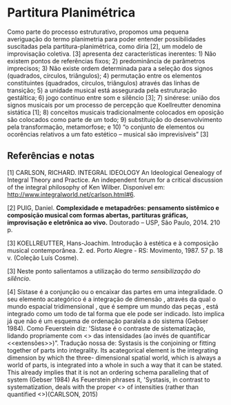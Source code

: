 # Partitura Planimétrica

Como parte do processo estruturativo, propomos uma pequena averiguação do termo planimetria para poder entender possibilidades suscitadas pela partitura-planimétrica, como diria [2], um modelo de improvisação coletiva. [3] apresenta dez características inerentes: 1) Não existem pontos de referências fixos; 2) predominância de parâmetros imprecisos; 3) Não existe ordem determinada para a seleção dos signos (quadrados, círculos, triângulos); 4) permutação entre os elementos constituintes (quadrados, círculos, triângulos) através das linhas de transição; 5) a unidade musical está assegurada pela estruturação gestáltica; 6) jogo contínuo entre som e silêncio [3]; 7) sinérese: união dos signos musicais por um processo de percepção que Koellreutter denomina sistática [1]; 8) conceitos musicais tradicionalmente colocados em oposição são colocados como parte de um todo;  9) substituição do desenvolvimento pela transformação, metamorfose; e 10) “o conjunto de elementos ou ocorências relativos a um fato estético – musical são imprevisíveis” [3]

## Referências e notas

[1] CARLSON, RICHARD. INTEGRAL IDEOLOGY An Ideological Genealogy of Integral Theory and Practice. An independent forum for a critical discussion of the integral philosophy of Ken Wilber. Disponível em: <http://www.integralworld.net/carlson.html#6>.

[2] PUIG, Daniel. **Complexidade e metapadrões: pensamento sistêmico e composição musical com formas abertas, partituras gráficas, improvisação e eletrônica ao vivo.** Doutorado – USP, São Paulo, 2014. 210 p. 

[3] KOELLREUTTER, Hans-Joachim. Introdução à estética e à composição musical contemporânea. 2. ed. Porto Alegre - RS: Movimento, 1987. 57 p. 18 v. (Coleção Luís Cosme). 

[3] Neste ponto salientamos a utilização do termo _sensibilização do silêncio_.

[4] Sístase é a conjunção ou o encaixar das partes em uma integralidade. O seu elemento acategórico é a integração de dimensão , através da qual o mundo espacial tridimensional , que é sempre um mundo das peças , está integrado como um todo de tal forma que ele pode ser indicado. Isto implica já que não é um esquema de ordenação paralela a do sistema (Gebser 1984). Como Feuerstein diz: 'Sístase é o contraste de sistematização, lidando propriamente com  <<arranjamento>> das intensidades (ao invés de quantificar  <<extensões>>)”. Tradução nossa de: Systasis is the conjoining or fitting together of parts into integrality. Its acategorical element is the integrating dimension by which the three- dimensional spatial world, which is always a world of parts, is integrated into a whole in such a way that it can be stated. This already implies that it is not an ordering schema paralleling that of system (Gebser 1984) As Feuerstein phrases it, 'Systasis, in contrast to systematization, deals with the proper <<arrangement>> of intensities (rather than quantified <<extensities>>)(CARLSON, 2015) 